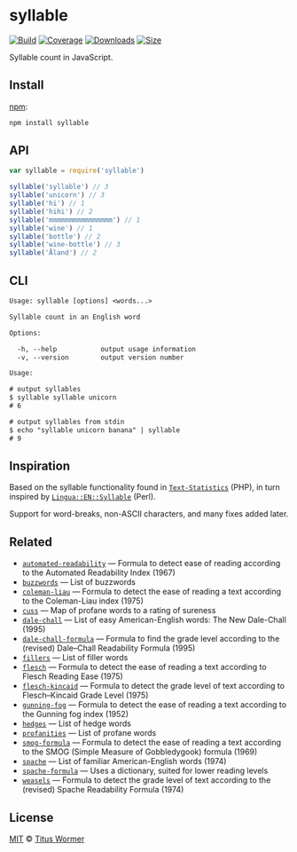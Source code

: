 # syllable

[![Build][build-badge]][build]
[![Coverage][coverage-badge]][coverage]
[![Downloads][downloads-badge]][downloads]
[![Size][size-badge]][size]

Syllable count in JavaScript.

## Install

[npm][]:

```sh
npm install syllable
```

## API

```js
var syllable = require('syllable')

syllable('syllable') // 3
syllable('unicorn') // 3
syllable('hi') // 1
syllable('hihi') // 2
syllable('mmmmmmmmmmmmmmmm') // 1
syllable('wine') // 1
syllable('bottle') // 2
syllable('wine-bottle') // 3
syllable('Åland') // 2
```

## CLI

```txt
Usage: syllable [options] <words...>

Syllable count in an English word

Options:

  -h, --help           output usage information
  -v, --version        output version number

Usage:

# output syllables
$ syllable syllable unicorn
# 6

# output syllables from stdin
$ echo "syllable unicorn banana" | syllable
# 9
```

## Inspiration

Based on the syllable functionality found in [`Text-Statistics`][stats] (PHP),
in turn inspired by [`Lingua::EN::Syllable`][lingua] (Perl).

Support for word-breaks, non-ASCII characters, and many fixes added later.

## Related

*   [`automated-readability`](https://github.com/words/automated-readability)
    — Formula to detect ease of reading according to the Automated Readability
    Index (1967)
*   [`buzzwords`](https://github.com/words/buzzwords)
    — List of buzzwords
*   [`coleman-liau`](https://github.com/words/coleman-liau)
    — Formula to detect the ease of reading a text according to the Coleman-Liau
    index (1975)
*   [`cuss`](https://github.com/words/cuss)
    — Map of profane words to a rating of sureness
*   [`dale-chall`](https://github.com/words/dale-chall)
    — List of easy American-English words: The New Dale-Chall (1995)
*   [`dale-chall-formula`](https://github.com/words/dale-chall-formula)
    — Formula to find the grade level according to the (revised) Dale–Chall
    Readability Formula (1995)
*   [`fillers`](https://github.com/words/fillers)
    — List of filler words
*   [`flesch`](https://github.com/words/flesch)
    — Formula to detect the ease of reading a text according to Flesch Reading
    Ease (1975)
*   [`flesch-kincaid`](https://github.com/words/flesch-kincaid)
    — Formula to detect the grade level of text according to Flesch–Kincaid
    Grade Level (1975)
*   [`gunning-fog`](https://github.com/words/gunning-fog)
    — Formula to detect the ease of reading a text according to the Gunning fog
    index (1952)
*   [`hedges`](https://github.com/words/hedges)
    — List of hedge words
*   [`profanities`](https://github.com/words/profanities)
    — List of profane words
*   [`smog-formula`](https://github.com/words/smog-formula)
    — Formula to detect the ease of reading a text according to the SMOG
    (Simple Measure of Gobbledygook) formula (1969)
*   [`spache`](https://github.com/words/spache)
    — List of familiar American-English words (1974)
*   [`spache-formula`](https://github.com/words/spache-formula)
    — Uses a dictionary, suited for lower reading levels
*   [`weasels`](https://github.com/words/weasels)
    — Formula to detect the grade level of text according to the (revised)
    Spache Readability Formula (1974)

## License

[MIT][license] © [Titus Wormer][author]

<!-- Definitions -->

[build-badge]: https://img.shields.io/travis/words/syllable.svg

[build]: https://travis-ci.org/words/syllable

[coverage-badge]: https://img.shields.io/codecov/c/github/words/syllable.svg

[coverage]: https://codecov.io/github/words/syllable

[downloads-badge]: https://img.shields.io/npm/dm/syllable.svg

[downloads]: https://www.npmjs.com/package/syllable

[size-badge]: https://img.shields.io/bundlephobia/minzip/syllable.svg

[size]: https://bundlephobia.com/result?p=syllable

[npm]: https://docs.npmjs.com/cli/install

[license]: license

[author]: https://wooorm.com

[stats]: https://github.com/DaveChild/Text-Statistics

[lingua]: https://metacpan.org/pod/Lingua::EN::Syllable
